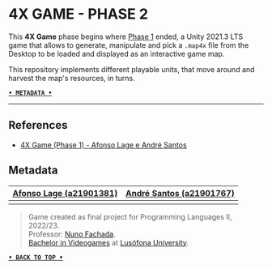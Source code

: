 # 4X GAME - PHASE 2

This **4X Game** phase begins where [Phase 1] ended, a Unity 2021.3 LTS game that
allows to generate, manipulate and pick a `.map4x` file from the Desktop to be
loaded and displayed as an interactive game map.

This repository implements different playable units, that move around and harvest
the map's resources, in turns.

[**`• METADATA •`**](#metadata)

---

## References

+ [4X Game (Phase 1) - Afonso Lage e André Santos][Phase 1]

## Metadata

|       [Afonso Lage (a21901381)]      |        [André Santos (a21901767)]         |
|:------------------------------------:|:-----------------------------------------:|
|                                      |                                           |

> Game created as final project for Programming Languages II, 2022/23.  
> Professor: [Nuno Fachada].  
> [Bachelor in Videogames] at [Lusófona University].

[**`• BACK TO TOP •`**](#4x-game---phase-2)

[Phase 1]:https://github.com/andrepucas/lp2_4XGame_p1_2022
[Afonso Lage (a21901381)]:https://github.com/AfonsoLage-boop
[André Santos (a21901767)]:https://github.com/andrepucas
[Nuno Fachada]:https://github.com/nunofachada
[Bachelor in Videogames]:https://www.ulusofona.pt/en/undergraduate/videogames
[Lusófona University]:https://www.ulusofona.pt/en/

